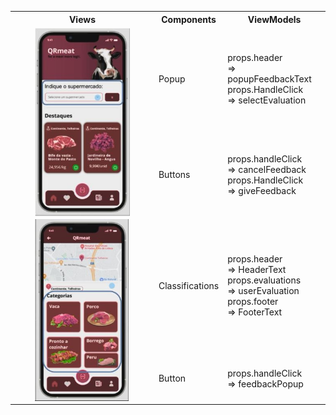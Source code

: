 <table>
  <tr>
    <th>Views</th>
    <th>Components</th>
    <th>ViewModels</th>
  </tr>
  <tr>
    <td rowspan="2"><img src="../img/filterSep.JPG"
     style="margin-left: auto; margin-right: auto; width: 70%; display: block" /></td>
    <td >Popup</td>
    <td >props.header <br>=> popupFeedbackText 
    <br> props.HandleClick <br>=> selectEvaluation
    </td>
  </tr>
  <tr>
    <td rowspan="1"> Buttons </td>
    <td >props.handleClick <br>=> cancelFeedback
    <br> props.HandleClick <br>=> giveFeedback
    </td>
  </tr>
  <tr>
    <td rowspan="2"><img src="../img/filterSepp.JPG"
     style="margin-left: auto; margin-right: auto; width: 70%; display: block" /></td>
    <td >Classifications</td>
    <td> props.header <br>=> HeaderText 
    <br> props.evaluations <br>=> userEvaluation 
    <br> props.footer <br>=> FooterText 
    </td>
  </tr>
  <tr>
    <td rowspan="1"> Button 
    <td >props.handleClick <br>=> feedbackPopup</td>
  </tr>
  
 
  
</table>
